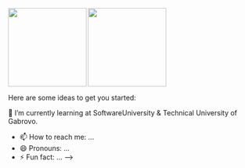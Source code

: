 <div>
  <img height="160" align="left" src="https://github-readme-stats.vercel.app/api?username=georgidelchev&count_private=true&true&hide=issues&show_icons=true" />
  <img height="160" src="https://github-readme-stats.vercel.app/api/top-langs/?username=georgidelchev&layout=compact" />
</div>

Here are some ideas to get you started:

🌱 I’m currently learning at  SoftwareUniversity & Technical University of Gabrovo.

- 📫 How to reach me: ...
- 😄 Pronouns: ...
- ⚡ Fun fact: ...
-->
